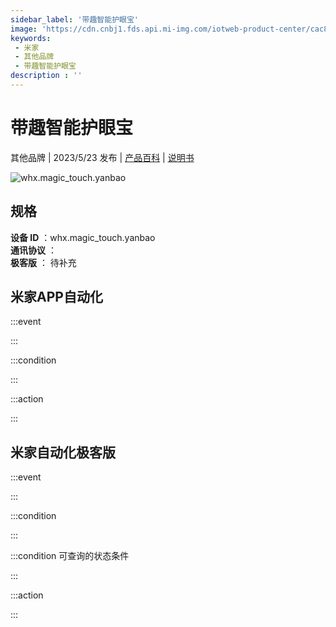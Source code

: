 ```yaml
---
sidebar_label: '带趣智能护眼宝'
image: 'https://cdn.cnbj1.fds.api.mi-img.com/iotweb-product-center/cac8bef232c95efd81b2950d2b79bf97_1679453488274.png?GalaxyAccessKeyId=AKVGLQWBOVIRQ3XLEW&Expires=9223372036854775807&Signature=imVEmHs685U7sKj3VCZ3fgX3QUQ='
keywords: 
 - 米家
 - 其他品牌
 - 带趣智能护眼宝
description : ''
---
```

# 带趣智能护眼宝

其他品牌 | 2023/5/23 发布 | [产品百科](https://home.mi.com/webapp/content/baike/product/index.html?model=whx.magic_touch.yanbao/) | [说明书](https://home.mi.com/views/introduction.html?model=whx.magic_touch.yanbao&region=cn)

![whx.magic_touch.yanbao](https://cdn.cnbj1.fds.api.mi-img.com/iotweb-product-center/cac8bef232c95efd81b2950d2b79bf97_1679453488274.png?GalaxyAccessKeyId=AKVGLQWBOVIRQ3XLEW&Expires=9223372036854775807&Signature=imVEmHs685U7sKj3VCZ3fgX3QUQ=)

## 规格  
> 
**设备 ID** ：whx.magic_touch.yanbao  
**通讯协议** ：  
**极客版**  ： 待补充 


## 米家APP自动化  

:::event  

:::

:::condition  

:::

:::action   

:::

## 米家自动化极客版  

:::event  

:::

:::condition  

:::

:::condition 可查询的状态条件  

:::

:::action  

:::

        

